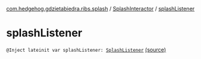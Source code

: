 [com.hedgehog.gdzietabiedra.ribs.splash](../index.md) / [SplashInteractor](index.md) / [splashListener](./splash-listener.md)

# splashListener

`@Inject lateinit var splashListener: `[`SplashListener`](../-splash-listener/index.md) [(source)](https://github.com/asvid/GdzieTaBiedra/tree/master/app/src/main/java/com/hedgehog/gdzietabiedra/ribs/splash/SplashInteractor.kt#L33)